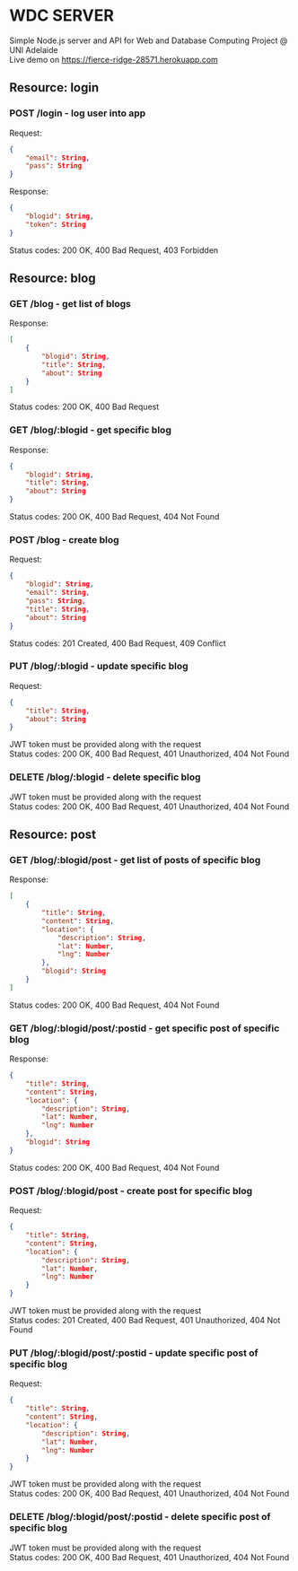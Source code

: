 # WDC SERVER
Simple Node.js server and API for Web and Database Computing Project @ UNI Adelaide  
Live demo on https://fierce-ridge-28571.herokuapp.com

## Resource: login

### POST /login - log user into app  

Request:
```json
{
	"email": String,
	"pass": String
}
```
Response:
```json
{
	"blogid": String,
	"token": String
}
```

Status codes: 200 OK, 400 Bad Request, 403 Forbidden

## Resource: blog

### GET /blog - get list of blogs  

Response:
```json
[
	{
		"blogid": String,
		"title": String,
		"about": String
	}
]
```

Status codes: 200 OK, 400 Bad Request

### GET /blog/:blogid - get specific blog  

Response:
```json
{
	"blogid": String,
	"title": String,
	"about": String
}
```

Status codes: 200 OK, 400 Bad Request, 404 Not Found

### POST /blog - create blog  

Request:
```json
{
	"blogid": String,
	"email": String,
	"pass": String,
	"title": String,
	"about": String
}
```

Status codes: 201 Created, 400 Bad Request, 409 Conflict

### PUT /blog/:blogid - update specific blog  

Request:
```json
{
	"title": String,
	"about": String
}
```

JWT token must be provided along with the request   
Status codes: 200 OK, 400 Bad Request, 401 Unauthorized, 404 Not Found

### DELETE /blog/:blogid - delete specific blog  

JWT token must be provided along with the request   
Status codes: 200 OK, 400 Bad Request, 401 Unauthorized, 404 Not Found

## Resource: post

### GET /blog/:blogid/post - get list of posts of specific blog  

Response:
```json
[
	{
		"title": String,
		"content": String,
		"location": {
			"description": String,
			"lat": Number,
			"lng": Number
		},
		"blogid": String
	}
]
```

Status codes: 200 OK, 400 Bad Request, 404 Not Found

### GET /blog/:blogid/post/:postid - get specific post of specific blog  

Response:
```json
{
	"title": String,
	"content": String,
	"location": {
		"description": String,
		"lat": Number,
		"lng": Number
	},
	"blogid": String
}
```

Status codes: 200 OK, 400 Bad Request, 404 Not Found

### POST /blog/:blogid/post - create post for specific blog  

Request:
```json
{
	"title": String,
	"content": String,
	"location": {
		"description": String,
		"lat": Number,
		"lng": Number
	}
}
```

JWT token must be provided along with the request   
Status codes: 201 Created, 400 Bad Request, 401 Unauthorized, 404 Not Found

### PUT /blog/:blogid/post/:postid - update specific post of specific blog  

Request:
```json
{
	"title": String,
	"content": String,
	"location": {
		"description": String,
		"lat": Number,
		"lng": Number
	}
}
```

JWT token must be provided along with the request   
Status codes: 200 OK, 400 Bad Request, 401 Unauthorized, 404 Not Found

### DELETE /blog/:blogid/post/:postid - delete specific post of specific blog  

JWT token must be provided along with the request   
Status codes: 200 OK, 400 Bad Request, 401 Unauthorized, 404 Not Found
